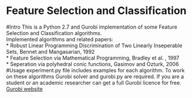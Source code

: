 # Feature Selection and Classification 
#Intro
This is a Python 2.7 and Gurobi implementation of some Feature Selection and Classification algorithms.  
Implemented algorithms and related papers:  
    * Robust Linear Programming Discrimination of Two Linearly Inseperable Sets, Bennet and Mangasarian, 1992  
    * Feature Selection via Mathematical Programming, Bradley et al. , 1997  
    * Seperation via polyhedral conic functions, Gasimov and Ozturk, 2006
#Usage
experiment.py file includes examples for each algorithm. 
To work on these algorithms Gurobi solver and gurobi.py are required. If you are a student or an academic researcher can get a full Gurobi licence for free.  
[Gurobi website](http://www.gurobi.com/ "Gurobi")
